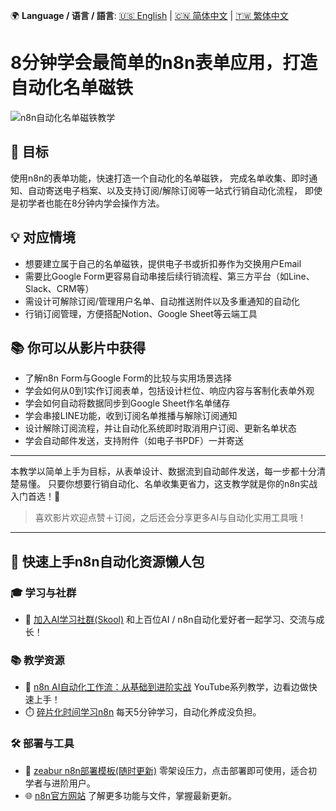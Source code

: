 🌍 **Language / 语言 / 語言**: [🇺🇸 English](./readme-en.md) | [🇨🇳 简体中文](./readme-cn.md) | [🇹🇼 繁体中文](./readme.md)

# 8分钟学会最简单的n8n表单应用，打造自动化名单磁铁

![n8n自动化名单磁铁教学](https://github.com/qwedsazxc78/ai-automation-n8n/blob/main/n8n/26-n8n-form-lead-magnet/cover.png?raw=true)

## 🎯 目标

使用n8n的表单功能，快速打造一个自动化的名单磁铁，
完成名单收集、即时通知、自动寄送电子档案、以及支持订阅/解除订阅等一站式行销自动化流程，
即使是初学者也能在8分钟内学会操作方法。

## 💡 对应情境

* 想要建立属于自己的名单磁铁，提供电子书或折扣券作为交换用户Email
* 需要比Google Form更容易自动串接后续行销流程、第三方平台（如Line、Slack、CRM等）
* 需设计可解除订阅/管理用户名单、自动推送附件以及多重通知的自动化
* 行销订阅管理，方便搭配Notion、Google Sheet等云端工具

## 📚 你可以从影片中获得

* 了解n8n Form与Google Form的比较与实用场景选择
* 学会如何从0到1实作订阅表单，包括设计栏位、响应内容与客制化表单外观
* 学会如何自动将数据同步到Google Sheet作名单储存
* 学会串接LINE功能，收到订阅名单推播与解除订阅通知
* 设计解除订阅流程，并让自动化系统即时取消用户订阅、更新名单状态
* 学会自动邮件发送，支持附件（如电子书PDF）一并寄送

---

本教学以简单上手为目标，从表单设计、数据流到自动邮件发送，每一步都十分清楚易懂。
只要你想要行销自动化、名单收集更省力，这支教学就是你的n8n实战入门首选！🚀

> 喜欢影片欢迎点赞＋订阅，之后还会分享更多AI与自动化实用工具哦！

---

## 🚀 快速上手n8n自动化资源懒人包

### 🎓 学习与社群

* 🔗 [加入AI学习社群(Skool)](https://www.skool.com/ai-brain-alex/about?ref=5dde9b20e8e7432aa9a01df6e89685f4)
  和上百位AI / n8n自动化爱好者一起学习、交流与成长！

### 📚 教学资源

* 🎥 [n8n AI自动化工作流：从基础到进阶实战](https://youtube.com/playlist?list=PLUf88uk7T54I83MBdbuXgUuA8rVklF4FA&si=wHsQw8YJu-erSdLd)
  YouTube系列教学，边看边做快速上手！
* ⏱️ [碎片化时间学习n8n](https://youtube.com/playlist?list=PLUf88uk7T54Iv6LV2NFgdTghaX2cPhtgH&si=G3gj2qn179ZFUqAZ)
  每天5分钟学习，自动化养成没负担。

### 🛠️ 部署与工具

* 🧩 [zeabur n8n部署模板(随时更新)](https://zeabur.com/zh-TW/templates/0TUVZ7?referralCode=qwedsazxc78)
  零架设压力，点击部署即可使用，适合初学者与进阶用户。
* 🌐 [n8n官方网站](https://n8n.io/)
  了解更多功能与文件，掌握最新更新。